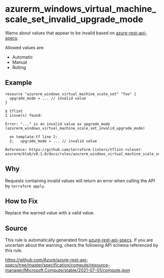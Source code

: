 <!--- This file generated by `tools/apispec-rule-gen/main.go`. DO NOT EDIT --->

# azurerm_windows_virtual_machine_scale_set_invalid_upgrade_mode

Warns about values that appear to be invalid based on [azure-rest-api-specs](https://github.com/Azure/azure-rest-api-specs).

Allowed values are:
- Automatic
- Manual
- Rolling

## Example

```hcl
resource "azurerm_windows_virtual_machine_scale_set" "foo" {
  upgrade_mode = ... // invalid value
}
```

```
$ tflint
1 issue(s) found:

Error: "..." is an invalid value as upgrade_mode (azurerm_windows_virtual_machine_scale_set_invalid_upgrade_mode)

  on template.tf line 2:
  2:   upgrade_mode = ... // invalid value

Reference: https://github.com/terraform-linters/tflint-ruleset-azurerm/blob/v0.1.0/docs/rules/azurerm_windows_virtual_machine_scale_set_invalid_upgrade_mode.md

```

## Why

Requests containing invalid values will return an error when calling the API by `terraform apply`.

## How to Fix

Replace the warned value with a valid value.

## Source

This rule is automatically generated from [azure-rest-api-specs](https://github.com/Azure/azure-rest-api-specs). If you are uncertain about the warning, check the following API schema referenced by this rule.

https://github.com/Azure/azure-rest-api-specs/tree/master/specification/compute/resource-manager/Microsoft.Compute/stable/2021-07-01/compute.json

